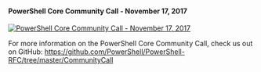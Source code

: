 ﻿#### PowerShell Core Community Call - November 17, 2017

[![PowerShell Core Community Call - November 17, 2017](https://i2.ytimg.com/vi/EZ-UqdP_bxQ/hqdefault.jpg "PowerShell Core Community Call - November 17, 2017")](https://www.youtube.com/watch?v=EZ-UqdP_bxQ)

For more information on the PowerShell Core Community Call, check us out on GitHub: https://github.com/PowerShell/PowerShell-RFC/tree/master/CommunityCall


